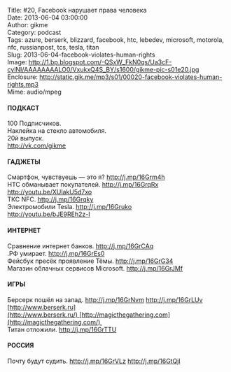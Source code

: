 Title: #20, Facebook нарушает права человека  
Date: 2013-06-04 03:00:00  
Author: gikme  
Category: podcast  
Tags: azure, berserk, blizzard, facebook, htc, lebedev, microsoft, motorola, nfc, russianpost, tcs, tesla, titan  
Slug: 2013-06-04-facebook-violates-human-rights  
Image: http://1.bp.blogspot.com/-QSxW_FkN0qs/Ua3cF-cylNI/AAAAAAAALO0/VxukxQ4S_BY/s1600/gikme-pic-s01e20.jpg  
Enclosure: http://static.gik.me/mp3/s01/00020-facebook-violates-human-rights.mp3  
Mime: audio/mpeg

#### ПОДКАСТ

100 Подписчиков.   
Наклейка на стекло автомобиля.   
20й выпуск.  
<http://vk.com/gikme>

#### ГАДЖЕТЫ 

Смартфон, чувствуешь — это я? <http://j.mp/16Grm4h>  
HTC обманывает покупателей. <http://j.mp/16GrqRx>  
<http://youtu.be/XUlakU5d7xo>    
ТКС NFC. <http://j.mp/16Grqky>  
Электромобили Tesla. <http://j.mp/16Gruko>  
<http://youtu.be/bJE9REh2z-I>

#### ИНТЕРНЕТ

Сравнение интернет банков. <http://j.mp/16GrCAq>  
.РФ умирает. <http://j.mp/16GrEs0>  
Фейсбук пресёк проявление Тёмы. <http://j.mp/16GrG34>  
Магазин облачных сервисов Microsoft. <http://j.mp/16GrJMf>

#### ИГРЫ

Берсерк пошёл на запад. <http://j.mp/16GrNvm> <http://j.mp/16GrLUv>  
[http://www.berserk.ru](http://www.berserk.ru/) [http://magicthegathering.com](http://magicthegathering.com/)   
Титан отложили. <http://j.mp/16GrTTU> 

#### РОССИЯ 

Почту будут судить. <http://j.mp/16GrVLz> <http://j.mp/16GtQjl>

